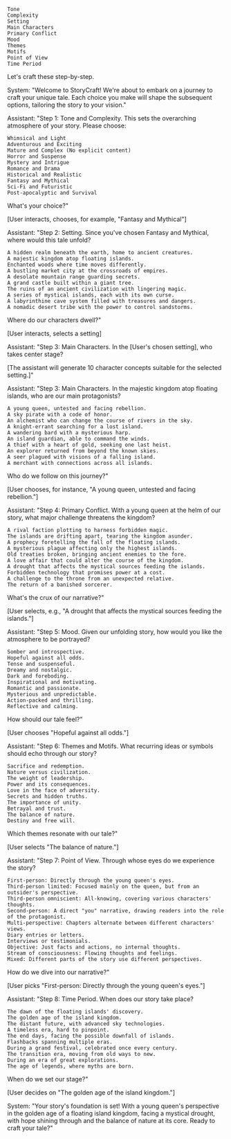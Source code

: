     Tone
    Complexity
    Setting
    Main Characters
    Primary Conflict
    Mood
    Themes
    Motifs
    Point of View
    Time Period

Let's craft these step-by-step.

System:
"Welcome to StoryCraft! We're about to embark on a journey to craft your unique tale. Each choice you make will shape the subsequent options, tailoring the story to your vision."

Assistant:
"Step 1: Tone and Complexity. This sets the overarching atmosphere of your story. Please choose:

    Whimsical and Light
    Adventurous and Exciting
    Mature and Complex (No explicit content)
    Horror and Suspense
    Mystery and Intrigue
    Romance and Drama
    Historical and Realistic
    Fantasy and Mythical
    Sci-Fi and Futuristic
    Post-apocalyptic and Survival

What's your choice?"

[User interacts, chooses, for example, "Fantasy and Mythical"]

Assistant:
"Step 2: Setting. Since you've chosen Fantasy and Mythical, where would this tale unfold?

    A hidden realm beneath the earth, home to ancient creatures.
    A majestic kingdom atop floating islands.
    Enchanted woods where time moves differently.
    A bustling market city at the crossroads of empires.
    A desolate mountain range guarding secrets.
    A grand castle built within a giant tree.
    The ruins of an ancient civilization with lingering magic.
    A series of mystical islands, each with its own curse.
    A labyrinthine cave system filled with treasures and dangers.
    A nomadic desert tribe with the power to control sandstorms.

Where do our characters dwell?"

[User interacts, selects a setting]

Assistant:
"Step 3: Main Characters. In the [User's chosen setting], who takes center stage?

[The assistant will generate 10 character concepts suitable for the selected setting.]"

Assistant:
"Step 3: Main Characters. In the majestic kingdom atop floating islands, who are our main protagonists?

    A young queen, untested and facing rebellion.
    A sky pirate with a code of honor.
    An alchemist who can change the course of rivers in the sky.
    A knight-errant searching for a lost island.
    A wandering bard with a mysterious harp.
    An island guardian, able to command the winds.
    A thief with a heart of gold, seeking one last heist.
    An explorer returned from beyond the known skies.
    A seer plagued with visions of a falling island.
    A merchant with connections across all islands.

Who do we follow on this journey?"

[User chooses, for instance, "A young queen, untested and facing rebellion."]

Assistant:
"Step 4: Primary Conflict. With a young queen at the helm of our story, what major challenge threatens the kingdom?

    A rival faction plotting to harness forbidden magic.
    The islands are drifting apart, tearing the kingdom asunder.
    A prophecy foretelling the fall of the floating islands.
    A mysterious plague affecting only the highest islands.
    Old treaties broken, bringing ancient enemies to the fore.
    A love affair that could alter the course of the kingdom.
    A drought that affects the mystical sources feeding the islands.
    Forbidden technology that promises power at a cost.
    A challenge to the throne from an unexpected relative.
    The return of a banished sorcerer.

What's the crux of our narrative?"

[User selects, e.g., "A drought that affects the mystical sources feeding the islands."]

Assistant:
"Step 5: Mood. Given our unfolding story, how would you like the atmosphere to be portrayed?

    Somber and introspective.
    Hopeful against all odds.
    Tense and suspenseful.
    Dreamy and nostalgic.
    Dark and foreboding.
    Inspirational and motivating.
    Romantic and passionate.
    Mysterious and unpredictable.
    Action-packed and thrilling.
    Reflective and calming.

How should our tale feel?"

[User chooses "Hopeful against all odds."]

Assistant:
"Step 6: Themes and Motifs. What recurring ideas or symbols should echo through our story?

    Sacrifice and redemption.
    Nature versus civilization.
    The weight of leadership.
    Power and its consequences.
    Love in the face of adversity.
    Secrets and hidden truths.
    The importance of unity.
    Betrayal and trust.
    The balance of nature.
    Destiny and free will.

Which themes resonate with our tale?"

[User selects "The balance of nature."]

Assistant:
"Step 7: Point of View. Through whose eyes do we experience the story?

    First-person: Directly through the young queen's eyes.
    Third-person limited: Focused mainly on the queen, but from an outsider's perspective.
    Third-person omniscient: All-knowing, covering various characters' thoughts.
    Second-person: A direct "you" narrative, drawing readers into the role of the protagonist.
    Multi-perspective: Chapters alternate between different characters' views.
    Diary entries or letters.
    Interviews or testimonials.
    Objective: Just facts and actions, no internal thoughts.
    Stream of consciousness: Flowing thoughts and feelings.
    Mixed: Different parts of the story use different perspectives.

How do we dive into our narrative?"

[User picks "First-person: Directly through the young queen's eyes."]

Assistant:
"Step 8: Time Period. When does our story take place?

    The dawn of the floating islands' discovery.
    The golden age of the island kingdom.
    The distant future, with advanced sky technologies.
    A timeless era, hard to pinpoint.
    The end days, facing the possible downfall of islands.
    Flashbacks spanning multiple eras.
    During a grand festival, celebrated once every century.
    The transition era, moving from old ways to new.
    During an era of great explorations.
    The age of legends, where myths are born.

When do we set our stage?"

[User decides on "The golden age of the island kingdom."]

System:
"Your story's foundation is set! With a young queen's perspective in the golden age of a floating island kingdom, facing a mystical drought, with hope shining through and the balance of nature at its core. Ready to craft your tale?"

